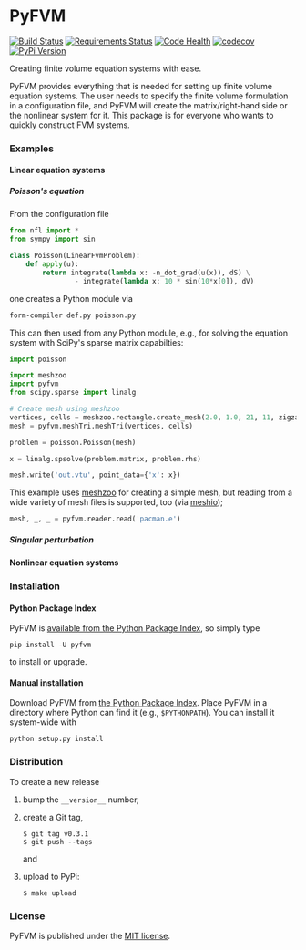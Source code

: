 # PyFVM

[![Build Status](https://travis-ci.org/nschloe/pyfvm.svg?branch=master)](https://travis-ci.org/nschloe/pyfvm)
[![Requirements Status](https://requires.io/github/nschloe/pyfvm/requirements.svg?branch=master)](https://requires.io/github/nschloe/pyfvm/requirements/?branch=master)
[![Code Health](https://landscape.io/github/nschloe/pyfvm/master/landscape.png)](https://landscape.io/github/nschloe/pyfvm/master)
[![codecov](https://codecov.io/gh/nschloe/pyfvm/branch/master/graph/badge.svg)](https://codecov.io/gh/nschloe/pyfvm)
[![PyPi Version](https://img.shields.io/pypi/v/pyfvm.svg)](https://pypi.python.org/pypi/pyfvm)

Creating finite volume equation systems with ease.

PyFVM provides everything that is needed for setting up finite volume equation
systems. The user needs to specify the finite volume formulation in a
configuration file, and PyFVM will create the matrix/right-hand side or the
nonlinear system for it. This package is for everyone who wants to quickly
construct FVM systems.

### Examples

#### Linear equation systems

##### Poisson's equation

From the configuration file
```python
from nfl import *
from sympy import sin

class Poisson(LinearFvmProblem):
    def apply(u):
        return integrate(lambda x: -n_dot_grad(u(x)), dS) \
                - integrate(lambda x: 10 * sin(10*x[0]), dV)
```
one creates a Python module via
```bash
form-compiler def.py poisson.py
```
This can then used from any Python module, e.g., for solving the equation
system with SciPy's sparse matrix capabilties:
```python
import poisson

import meshzoo
import pyfvm
from scipy.sparse import linalg

# Create mesh using meshzoo
vertices, cells = meshzoo.rectangle.create_mesh(2.0, 1.0, 21, 11, zigzag=True)
mesh = pyfvm.meshTri.meshTri(vertices, cells)

problem = poisson.Poisson(mesh)

x = linalg.spsolve(problem.matrix, problem.rhs)

mesh.write('out.vtu', point_data={'x': x})
```
This example uses [meshzoo](https://pypi.python.org/pypi/meshzoo) for creating
a simple mesh, but reading from a wide variety of mesh files is supported, too
(via [meshio](https://pypi.python.org/pypi/meshio));
```python
mesh, _, _ = pyfvm.reader.read('pacman.e')
```

##### Singular perturbation

#### Nonlinear equation systems

### Installation

#### Python Package Index

PyFVM is [available from the Python Package
Index](https://pypi.python.org/pypi/pyfvm/), so simply type
```
pip install -U pyfvm
```
to install or upgrade.

#### Manual installation

Download PyFVM from
[the Python Package Index](https://pypi.python.org/pypi/pyfvm/).
Place PyFVM in a directory where Python can find it (e.g.,
`$PYTHONPATH`).  You can install it system-wide with
```
python setup.py install
```

### Distribution

To create a new release

1. bump the `__version__` number,

2. create a Git tag,
    ```
    $ git tag v0.3.1
    $ git push --tags
    ```
    and

3. upload to PyPi:
    ```
    $ make upload
    ```

### License

PyFVM is published under the [MIT license](https://en.wikipedia.org/wiki/MIT_License).
